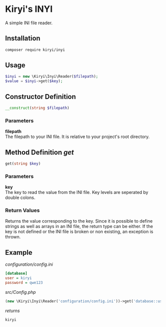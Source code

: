 # Kiryi's INYI
A simple INI file reader.

## Installation
```bash
composer require kiryi/inyi
```

## Usage
```php
$inyi = new \Kiryi\Inyi\Reader($filepath);
$value = $inyi->get($key);
```

## Constructor Definition
```php
__construct(string $filepath)
```
### Parameters
**filepath**  
The filepath to your INI file. It is relative to your project's root directory.

## Method Definition *get*
```php
get(string $key)
```
### Parameters
**key**  
The key to read the value from the INI file. Key levels are seperated by double colons.

### Return Values
Returns the value corresponding to the key. Since it is possible to define strings as well as arrays in an INI file, the return type can be either. If the key is not defined or the INI file is broken or non existing, an exception is thrown.

## Example
*configuration/config.ini*
```ini
[database]
user = kiryi
password = qwe123
```
*src/Config.php*
```php
(new \Kiryi\Inyi\Reader('configuration/config.ini'))->get('database::user');
```
*returns*
```
kiryi
```
